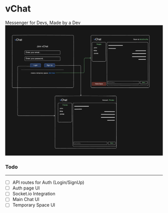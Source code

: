 # vChat

Messenger for Devs, Made by a Dev
![vChat Idea](app/assets/vChat.png)

### Todo
---
- [ ] API routes for Auth (Login/SignUp)
- [ ] Auth page UI
- [ ] Socket.io Integration
- [ ] Main Chat UI
- [ ] Temporary Space UI
